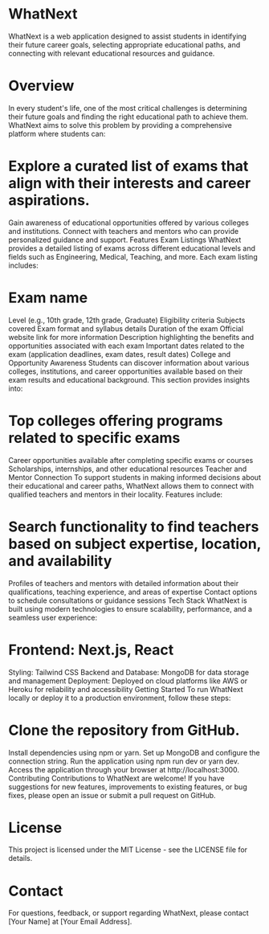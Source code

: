 # WhatNext
WhatNext is a web application designed to assist students in identifying their future career goals, selecting appropriate educational paths, and connecting with relevant educational resources and guidance.

# Overview
In every student's life, one of the most critical challenges is determining their future goals and finding the right educational path to achieve them. WhatNext aims to solve this problem by providing a comprehensive platform where students can:

# Explore a curated list of exams that align with their interests and career aspirations.
Gain awareness of educational opportunities offered by various colleges and institutions.
Connect with teachers and mentors who can provide personalized guidance and support.
Features
Exam Listings
WhatNext provides a detailed listing of exams across different educational levels and fields such as Engineering, Medical, Teaching, and more. Each exam listing includes:

 # Exam name
Level (e.g., 10th grade, 12th grade, Graduate)
Eligibility criteria
Subjects covered
Exam format and syllabus details
Duration of the exam
Official website link for more information
Description highlighting the benefits and opportunities associated with each exam
Important dates related to the exam (application deadlines, exam dates, result dates)
College and Opportunity Awareness
Students can discover information about various colleges, institutions, and career opportunities available based on their exam results and educational background. This section provides insights into:

# Top colleges offering programs related to specific exams
Career opportunities available after completing specific exams or courses
Scholarships, internships, and other educational resources
Teacher and Mentor Connection
To support students in making informed decisions about their educational and career paths, WhatNext allows them to connect with qualified teachers and mentors in their locality. Features include:

# Search functionality to find teachers based on subject expertise, location, and availability
Profiles of teachers and mentors with detailed information about their qualifications, teaching experience, and areas of expertise
Contact options to schedule consultations or guidance sessions
Tech Stack
WhatNext is built using modern technologies to ensure scalability, performance, and a seamless user experience:

# Frontend: Next.js, React
Styling: Tailwind CSS
Backend and Database: MongoDB for data storage and management
Deployment: Deployed on cloud platforms like AWS or Heroku for reliability and accessibility
Getting Started
To run WhatNext locally or deploy it to a production environment, follow these steps:

# Clone the repository from GitHub.
Install dependencies using npm or yarn.
Set up MongoDB and configure the connection string.
Run the application using npm run dev or yarn dev.
Access the application through your browser at http://localhost:3000.
Contributing
Contributions to WhatNext are welcome! If you have suggestions for new features, improvements to existing features, or bug fixes, please open an issue or submit a pull request on GitHub.

# License
This project is licensed under the MIT License - see the LICENSE file for details.

# Contact
For questions, feedback, or support regarding WhatNext, please contact [Your Name] at [Your Email Address].
